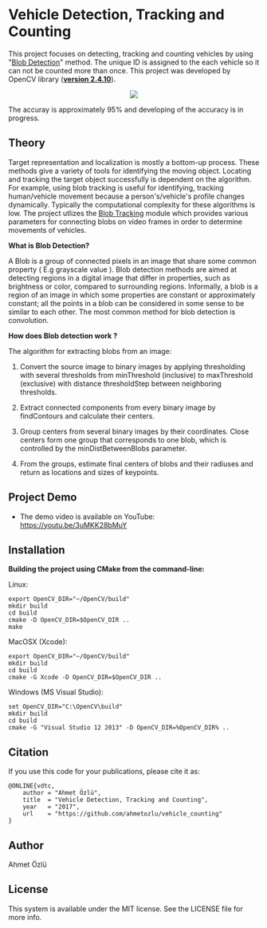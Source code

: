 
# Vehicle Detection, Tracking and Counting
This project focuses on detecting, tracking and counting vehicles by using "[Blob Detection](http://www.learnopencv.com/blob-detection-using-opencv-python-c/)" method. The unique ID is assigned to the each vehicle so it can not be counted more than once. This project was developed by OpenCV library (**[version 2.4.10](https://sourceforge.net/projects/opencvlibrary/files/opencv-win/2.4.10/)**).

<p align="center">
  <img src="https://user-images.githubusercontent.com/22610163/30249200-efa2b594-963f-11e7-8c3e-b378cbf49101.gif">
</p>

The accuray is approximately 95% and developing of the accuracy is in progress.

## Theory
Target representation and localization is mostly a bottom-up process. These methods give a variety of tools for identifying the moving object. Locating and tracking the target object successfully is dependent on the algorithm. For example, using blob tracking is useful for identifying, tracking human/vehicle movement because a person's/vehicle's profile changes dynamically. Typically the computational complexity for these algorithms is low. The project utlizes the [Blob Tracking](https://github.com/ahmetozlu/vehicle_counting/blob/master/VehicleDetectionAndCounting/Blob.cpp) module which provides various parameters for connecting blobs on video frames in order to determine movements of vehicles. 

**What is Blob Detection?**

A Blob is a group of connected pixels in an image that share some common property ( E.g grayscale value ). Blob detection methods are aimed at detecting regions in a digital image that differ in properties, such as brightness or color, compared to surrounding regions. Informally, a blob is a region of an image in which some properties are constant or approximately constant; all the points in a blob can be considered in some sense to be similar to each other. The most common method for blob detection is convolution.

**How does Blob detection work ?**

The algorithm for extracting blobs from an image:

1. Convert the source image to binary images by applying thresholding with several thresholds from minThreshold (inclusive) to maxThreshold (exclusive) with distance thresholdStep between neighboring thresholds.

2. Extract connected components from every binary image by findContours and calculate their centers.

3. Group centers from several binary images by their coordinates. Close centers form one group that corresponds to one blob, which is controlled by the minDistBetweenBlobs parameter.

4. From the groups, estimate final centers of blobs and their radiuses and return as locations and sizes of keypoints.

## Project Demo
- The demo video is available on YouTube: https://youtu.be/3uMKK28bMuY

## Installation


**Building the project using CMake from the command-line:**

Linux:

    export OpenCV_DIR="~/OpenCV/build"
    mkdir build
    cd build
    cmake -D OpenCV_DIR=$OpenCV_DIR ..
    make 

MacOSX (Xcode):

    export OpenCV_DIR="~/OpenCV/build"
    mkdir build
    cd build
    cmake -G Xcode -D OpenCV_DIR=$OpenCV_DIR ..    

Windows (MS Visual Studio):

    set OpenCV_DIR="C:\OpenCV\build"
    mkdir build
    cd build
    cmake -G "Visual Studio 12 2013" -D OpenCV_DIR=%OpenCV_DIR% ..  

## Citation
If you use this code for your publications, please cite it as:

    @ONLINE{vdtc,
        author = "Ahmet Özlü",
        title  = "Vehicle Detection, Tracking and Counting",
        year   = "2017",
        url    = "https://github.com/ahmetozlu/vehicle_counting"
    }

## Author
Ahmet Özlü

## License
This system is available under the MIT license. See the LICENSE file for more info.
